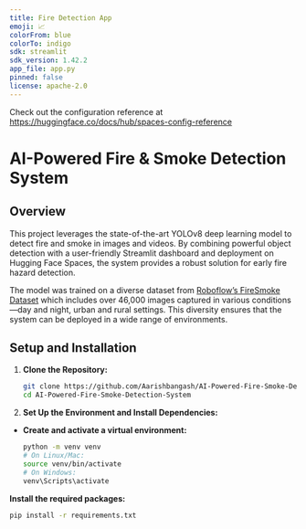 ```yaml
---
title: Fire Detection App
emoji: 📈
colorFrom: blue
colorTo: indigo
sdk: streamlit
sdk_version: 1.42.2
app_file: app.py
pinned: false
license: apache-2.0
---
```


Check out the configuration reference at https://huggingface.co/docs/hub/spaces-config-reference

# AI-Powered Fire & Smoke Detection System
## Overview

This project leverages the state-of-the-art YOLOv8 deep learning model to detect fire and smoke in images and videos. By combining powerful object detection with a user-friendly Streamlit dashboard and deployment on Hugging Face Spaces, the system provides a robust solution for early fire hazard detection.

The model was trained on a diverse dataset from [Roboflow’s FireSmoke Dataset](https://universe.roboflow.com/catargiuconstantin/firesmokedataset) which includes over 46,000 images captured in various conditions—day and night, urban and rural settings. This diversity ensures that the system can be deployed in a wide range of environments.

## Setup and Installation

1. **Clone the Repository:**
   ```bash
   git clone https://github.com/Aarishbangash/AI-Powered-Fire-Smoke-Detection-System.git
   cd AI-Powered-Fire-Smoke-Detection-System

2. **Set Up the Environment and Install Dependencies:**

- **Create and activate a virtual environment:**
  ```bash
  python -m venv venv
  # On Linux/Mac:
  source venv/bin/activate
  # On Windows:
  venv\Scripts\activate

**Install the required packages:**

```bash
pip install -r requirements.txt
